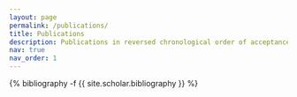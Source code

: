```yaml
---
layout: page
permalink: /publications/
title: Publications
description: Publications in reversed chronological order of acceptance date.  `#` represents co-first author.
nav: true
nav_order: 1
---
```

<!-- _pages/publications.md -->
<div class="publications">

{% bibliography -f {{ site.scholar.bibliography }} %}

</div>